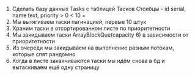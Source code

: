 1. Сделать базу данных Tasks с таблицей Тасков
Столбцы - id serial, name text, priority > 0 < 10 + 
2. Мы вытягиваем таски пагинацией, первые 10 штук
3. Храним таски в отсортированном листе по приоритетности
4. Мы закидываем таски ArrayBlockQue(capacity 6) в зависимости от приоритетности
5. Из очереди мы закидываем на выполнение разным потокам, которые спят рандомно
6. Когда в листе заканчиваются таски мы идём снова в бд и вытаскиваем ещё одну страницу




